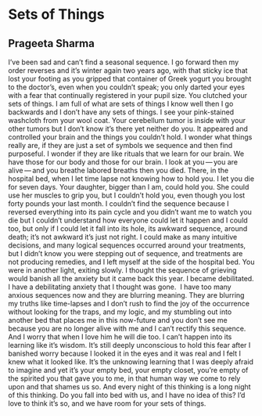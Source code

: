 # Sets of Things
## Prageeta Sharma
I’ve been sad and can’t find a seasonal sequence. I go forward then my order
reverses and it’s winter again two years ago, with that sticky ice that lost
your footing as you gripped that container of Greek yogurt you brought to the
doctor’s, even when you couldn’t speak; you only darted your eyes with a fear
that continually registered in your pupil size. You clutched your sets of
things. I am full of what are sets of things I know well then I go backwards
and I don’t have any sets of things. I see your pink-stained washcloth from
your wool coat. Your cerebellum tumor is inside with your other tumors but I
don’t know it’s there yet neither do you. It appeared and controlled your
brain and the things you couldn’t hold. I wonder what things really are, if
they are just a set of symbols we sequence and then find purposeful. I wonder
if they are like rituals that we learn for our brain. We have those for our
body and those for our brain. I look at you — you are alive — and you breathe
labored breaths then you died. There, in the hospital bed, when I let time
lapse not knowing how to hold you. I let you die for seven days. Your
daughter, bigger than I am, could hold you. She could use her muscles to grip
you, but I couldn’t hold you, even though you lost forty pounds your last
month. I couldn’t find the sequence because I reversed everything into its
pain cycle and you didn’t want me to watch you die but I couldn’t understand
how everyone could let it happen and I could too, but only if I could let it
fall into its hole, its awkward sequence, around death; it’s not awkward it’s
just not right. I could make as many intuitive decisions, and many logical
sequences occurred around your treatments, but I didn’t know you were stepping
out of sequence, and treatments are not producing remedies, and I left myself
at the side of the hospital bed. You were in another light, exiting slowly. I
thought the sequence of grieving would banish all the anxiety but it came back
this year. I became debilitated. I have a debilitating anxiety that I thought
was gone.  I have too many anxious sequences now and they are blurring
meaning. They are blurring my truths like time-lapses and I don’t rush to find
the joy of the occurrence without looking for the traps, and my logic, and my
stumbling out into another bed that places me in this now-future and you don’t
see me because you are no longer alive with me and I can’t rectify this
sequence. And I worry that when I love him he will die too. I can’t happen
into its learning like it’s wisdom. It’s still deeply unconscious to hold this
fear after I banished worry because I looked it in the eyes and it was real
and I felt I knew what it looked like. It’s the unknowing learning that I was
deeply afraid to imagine and yet it’s your empty bed, your empty closet,
you’re empty of the spirited you that gave you to me, in that human way we
come to rely upon and that shames us so. And every night of this thinking is a
long night of this thinking. Do you fall into bed with us, and I have no idea
of this? I’d love to think it’s so, and we have room for your sets of things.